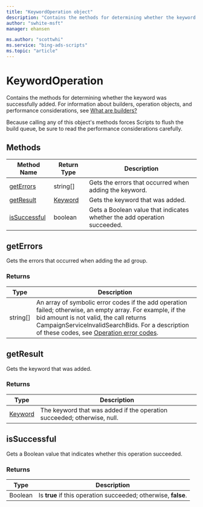 ```yaml
---
title: "KeywordOperation object"
description: "Contains the methods for determining whether the keyword was successfully added."
author: "swhite-msft"
manager: ehansen

ms.author: "scottwhi"
ms.service: "bing-ads-scripts"
ms.topic: "article"
---
```


# KeywordOperation

Contains the methods for determining whether the keyword was successfully added. For information about builders, operation objects, and performance considerations, see [What are builders?](../concepts/builders.md)

Because calling any of this object's methods forces Scripts to flush the build queue, be sure to read the performance considerations carefully.


## Methods

|Method Name|Return Type|Description|
|-|-|-
[getErrors](#geterrors)|string[]|Gets the errors that occurred when adding the keyword.
[getResult](#getresult)|[Keyword](./Keyword.md)|Gets the keyword that was added.
[isSuccessful](#issuccessful)|boolean|Gets a Boolean value that indicates whether the add operation succeeded.

## <a name="geterrors"></a>getErrors

Gets the errors that occurred when adding the ad group.

### Returns

|Type|Description|
|-|-
string[]|An array of symbolic error codes if the add operation failed; otherwise, an empty array. For example, if the bid amount is not valid, the call returns CampaignServiceInvalidSearchBids. For a description of these codes, see [Operation error codes](/advertising/guides/operation-error-codes).


## <a name="getresult"></a>getResult

Gets the keyword that was added.

### Returns

|Type|Description|
|-|-
[Keyword](./Keyword.md)|The keyword that was added if the operation succeeded; otherwise, null.

## <a name="issuccessful"></a>isSuccessful

Gets a Boolean value that indicates whether this operation succeeded.

### Returns

|Type|Description|
|-|-
Boolean|Is **true** if this operation succeeded; otherwise, **false**.

